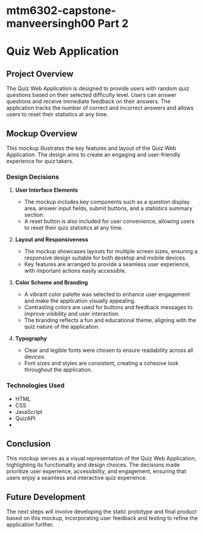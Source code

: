 # mtm6302-capstone-manveersingh00 Part 2
# Quiz Web Application

## Project Overview

The Quiz Web Application is designed to provide users with random quiz questions based on their selected difficulty level. Users can answer questions and receive immediate feedback on their answers. The application tracks the number of correct and incorrect answers and allows users to reset their statistics at any time.

## Mockup Overview

This mockup illustrates the key features and layout of the Quiz Web Application. The design aims to create an engaging and user-friendly experience for quiz takers.

### Design Decisions

1. **User Interface Elements**
   - The mockup includes key components such as a question display area, answer input fields, submit buttons, and a statistics summary section.
   - A reset button is also included for user convenience, allowing users to reset their quiz statistics at any time.

2. **Layout and Responsiveness**
   - The mockup showcases layouts for multiple screen sizes, ensuring a responsive design suitable for both desktop and mobile devices.
   - Key features are arranged to provide a seamless user experience, with important actions easily accessible.

3. **Color Scheme and Branding**
   - A vibrant color palette was selected to enhance user engagement and make the application visually appealing.
   - Contrasting colors are used for buttons and feedback messages to improve visibility and user interaction.
   - The branding reflects a fun and educational theme, aligning with the quiz nature of the application.

4. **Typography**
   - Clear and legible fonts were chosen to ensure readability across all devices.
   - Font sizes and styles are consistent, creating a cohesive look throughout the application.

### Technologies Used
- HTML
- CSS
- JavaScript
- QuizAPI
- 
## Conclusion

This mockup serves as a visual representation of the Quiz Web Application, highlighting its functionality and design choices. The decisions made prioritize user experience, accessibility, and engagement, ensuring that users enjoy a seamless and interactive quiz experience.

## Future Development
The next steps will involve developing the static prototype and final product based on this mockup, incorporating user feedback and testing to refine the application further.


